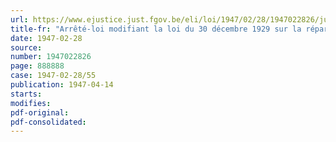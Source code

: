 ```yaml
---
url: https://www.ejustice.just.fgov.be/eli/loi/1947/02/28/1947022826/justel
title-fr: "Arrêté-loi modifiant la loi du 30 décembre 1929 sur la réparation des accidents survenus aux gens de mer"
date: 1947-02-28
source:
number: 1947022826
page: 888888
case: 1947-02-28/55
publication: 1947-04-14
starts:
modifies:
pdf-original:
pdf-consolidated:
---
```


